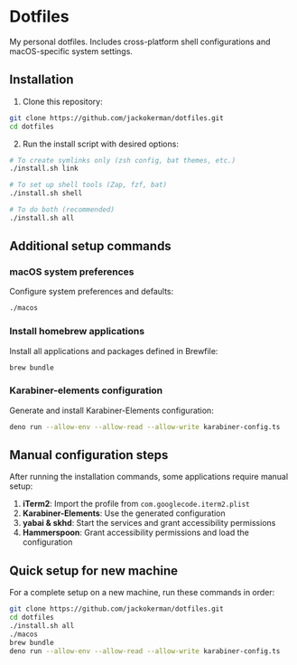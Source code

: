 # Dotfiles

My personal dotfiles. Includes cross-platform shell configurations and macOS-specific system settings.

## Installation

1. Clone this repository:

```bash
git clone https://github.com/jackokerman/dotfiles.git
cd dotfiles
```

2. Run the install script with desired options:

```bash
# To create symlinks only (zsh config, bat themes, etc.)
./install.sh link

# To set up shell tools (Zap, fzf, bat)
./install.sh shell

# To do both (recommended)
./install.sh all
```

## Additional setup commands

### macOS system preferences
Configure system preferences and defaults:

```bash
./macos
```

### Install homebrew applications
Install all applications and packages defined in Brewfile:

```bash
brew bundle
```

### Karabiner-elements configuration
Generate and install Karabiner-Elements configuration:

```bash
deno run --allow-env --allow-read --allow-write karabiner-config.ts
```

## Manual configuration steps

After running the installation commands, some applications require manual setup:

1. **iTerm2**: Import the profile from `com.googlecode.iterm2.plist`
2. **Karabiner-Elements**: Use the generated configuration
3. **yabai & skhd**: Start the services and grant accessibility permissions
4. **Hammerspoon**: Grant accessibility permissions and load the configuration

## Quick setup for new machine

For a complete setup on a new machine, run these commands in order:

```bash
git clone https://github.com/jackokerman/dotfiles.git
cd dotfiles
./install.sh all
./macos
brew bundle
deno run --allow-env --allow-read --allow-write karabiner-config.ts
```

